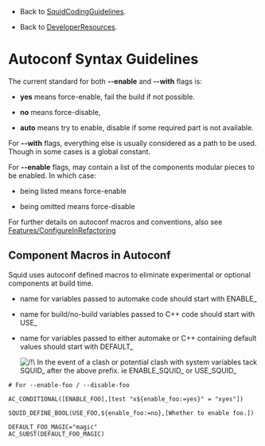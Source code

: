   - Back to
    [SquidCodingGuidelines](/SquidCodingGuidelines).

  - Back to
    [DeveloperResources](/DeveloperResources).

# Autoconf Syntax Guidelines

The current standard for both **--enable** and **--with** flags is:

  - **yes** means force-enable, fail the build if not possible.

  - **no** means force-disable,

  - **auto** means try to enable, disable if some required part is not
    available.

For **--with** flags, everything else is usually considered as a path to
be used. Though in some cases is a global constant.

For **--enable** flags, may contain a list of the components modular
pieces to be enabled. In which case:

  - being listed means force-enable

  - being omitted means force-disable

For further details on autoconf macros and conventions, also see
[Features/ConfigureInRefactoring](/Features/ConfigureInRefactoring)

## Component Macros in Autoconf

Squid uses autoconf defined macros to eliminate experimental or optional
components at build time.

  - name for variables passed to automake code should start with
    ENABLE\_

  - name for build/no-build variables passed to C++ code should start
    with USE\_

  - name for variables passed to either automake or C++ containing
    default values should start with DEFAULT\_
    
    ![/\!\\](https://wiki.squid-cache.org/wiki/squidtheme/img/alert.png)
    In the event of a clash or potential clash with system variables
    tack SQUID\_ after the above prefix. ie ENABLE\_SQUID\_ or
    USE\_SQUID\_

<!-- end list -->

    # For --enable-foo / --disable-foo
    
    AC_CONDITIONAL([ENABLE_FOO],[test "x${enable_foo:=yes}" = "xyes"])
    
    SQUID_DEFINE_BOOL(USE_FOO,${enable_foo:=no},[Whether to enable foo.])
    
    DEFAULT_FOO_MAGIC="magic"
    AC_SUBST(DEFAULT_FOO_MAGIC)

